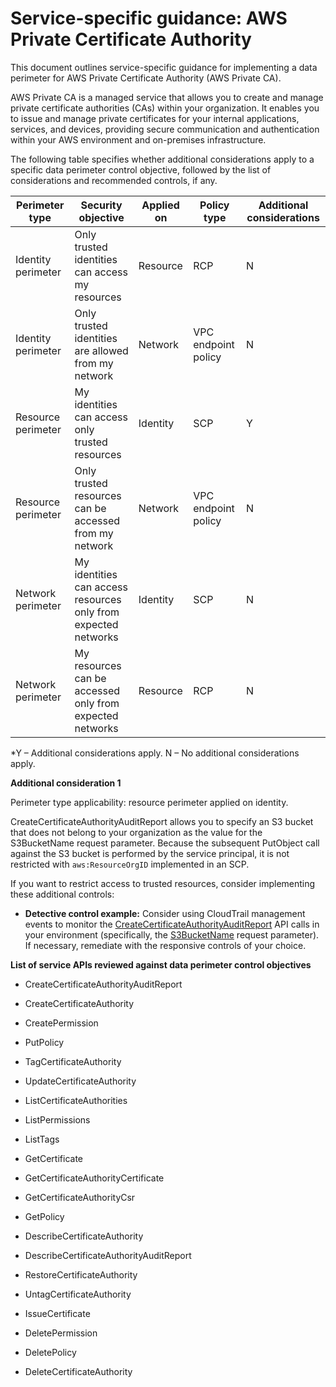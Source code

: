 
# Service-specific guidance: AWS Private Certificate Authority


This document outlines service-specific guidance for implementing a data perimeter for AWS Private Certificate Authority (AWS Private CA). 

AWS Private CA is a managed service that allows you to create and manage private certificate authorities (CAs) within your organization. It enables you to issue and manage private certificates for your internal applications, services, and devices, providing secure communication and authentication within your AWS environment and on-premises infrastructure.


The following table specifies whether additional considerations apply to a specific data perimeter control objective, followed by the list of considerations and recommended controls, if any.

| Perimeter type | Security objective | Applied on | Policy type | Additional considerations |
|----------------|-------------------|------------|-------------|------------------------|
| Identity perimeter | Only trusted identities can access my resources | Resource | RCP | N |
| Identity perimeter | Only trusted identities are allowed from my network | Network | VPC endpoint policy | N |
| Resource perimeter | My identities can access only trusted resources | Identity | SCP | Y |
| Resource perimeter | Only trusted resources can be accessed from my network | Network | VPC endpoint policy | N |
| Network perimeter | My identities can access resources only from expected networks | Identity | SCP | N |
| Network perimeter | My resources can be accessed only from expected networks | Resource | RCP | N |

*Y – Additional considerations apply. N – No additional considerations apply.
 


**Additional consideration 1**

Perimeter type applicability: resource perimeter applied on identity.

CreateCertificateAuthorityAuditReport allows you to specify an S3 bucket that does not belong to your organization as the value for the S3BucketName request parameter. Because the subsequent PutObject call against the S3 bucket is performed by the service principal, it is not restricted with `aws:ResourceOrgID` implemented in an SCP.

If you want to restrict access to trusted resources, consider implementing these additional controls:

* **Detective control example:** Consider using CloudTrail management events to monitor the [CreateCertificateAuthorityAuditReport](https://docs.aws.amazon.com/privateca/latest/APIReference/API_CreateCertificateAuthorityAuditReport.html) API calls in your environment (specifically, the [S3BucketName](https://docs.aws.amazon.com/privateca/latest/APIReference/API_CreateCertificateAuthorityAuditReport.html#privateca-CreateCertificateAuthorityAuditReport-request-S3BucketName) request parameter). If necessary, remediate with the responsive controls of your  choice.





**List of service APIs reviewed against data perimeter control objectives**

* CreateCertificateAuthorityAuditReport

* CreateCertificateAuthority

* CreatePermission

* PutPolicy

* TagCertificateAuthority

* UpdateCertificateAuthority

* ListCertificateAuthorities

* ListPermissions

* ListTags

* GetCertificate

* GetCertificateAuthorityCertificate

* GetCertificateAuthorityCsr

* GetPolicy

* DescribeCertificateAuthority

* DescribeCertificateAuthorityAuditReport

* RestoreCertificateAuthority

* UntagCertificateAuthority

* IssueCertificate

* DeletePermission

* DeletePolicy

* DeleteCertificateAuthority


